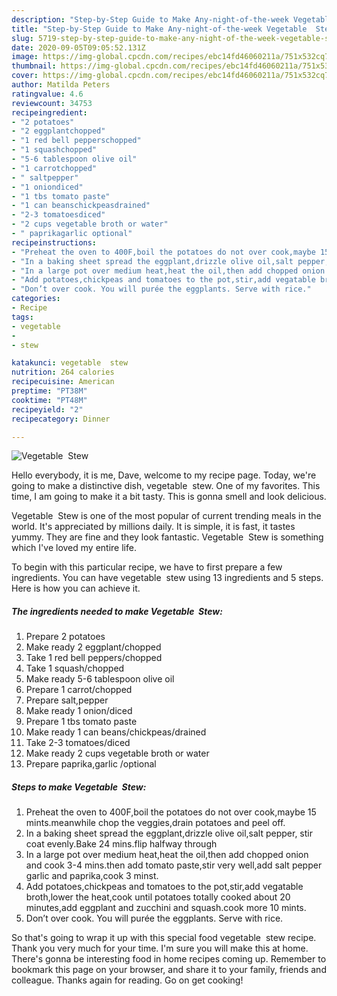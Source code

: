 ```yaml
---
description: "Step-by-Step Guide to Make Any-night-of-the-week Vegetable  Stew"
title: "Step-by-Step Guide to Make Any-night-of-the-week Vegetable  Stew"
slug: 5719-step-by-step-guide-to-make-any-night-of-the-week-vegetable-stew
date: 2020-09-05T09:05:52.131Z
image: https://img-global.cpcdn.com/recipes/ebc14fd46060211a/751x532cq70/vegetable-stew-recipe-main-photo.jpg
thumbnail: https://img-global.cpcdn.com/recipes/ebc14fd46060211a/751x532cq70/vegetable-stew-recipe-main-photo.jpg
cover: https://img-global.cpcdn.com/recipes/ebc14fd46060211a/751x532cq70/vegetable-stew-recipe-main-photo.jpg
author: Matilda Peters
ratingvalue: 4.6
reviewcount: 34753
recipeingredient:
- "2 potatoes"
- "2 eggplantchopped"
- "1 red bell pepperschopped"
- "1 squashchopped"
- "5-6 tablespoon olive oil"
- "1 carrotchopped"
- " saltpepper"
- "1 oniondiced"
- "1 tbs tomato paste"
- "1 can beanschickpeasdrained"
- "2-3 tomatoesdiced"
- "2 cups vegetable broth or water"
- " paprikagarlic optional"
recipeinstructions:
- "Preheat the oven to 400F,boil the potatoes do not over cook,maybe 15 mints.meanwhile chop the veggies,drain potatoes and peel off."
- "In a baking sheet spread the eggplant,drizzle olive oil,salt pepper, stir coat evenly.Bake 24 mins.flip halfway through"
- "In a large pot over medium heat,heat the oil,then add chopped onion and cook 3-4 mins.then add tomato paste,stir very well,add salt pepper garlic and paprika,cook 3 minst."
- "Add potatoes,chickpeas and tomatoes to the pot,stir,add vegatable broth,lower the heat,cook until potatoes totally cooked about 20 minutes,add eggplant and zucchini and squash.cook more 10 mints."
- "Don’t over cook. You will purée the eggplants. Serve with rice."
categories:
- Recipe
tags:
- vegetable
- 
- stew

katakunci: vegetable  stew 
nutrition: 264 calories
recipecuisine: American
preptime: "PT38M"
cooktime: "PT48M"
recipeyield: "2"
recipecategory: Dinner

---
```



![Vegetable  Stew](https://img-global.cpcdn.com/recipes/ebc14fd46060211a/751x532cq70/vegetable-stew-recipe-main-photo.jpg)

Hello everybody, it is me, Dave, welcome to my recipe page. Today, we're going to make a distinctive dish, vegetable  stew. One of my favorites. This time, I am going to make it a bit tasty. This is gonna smell and look delicious.

Vegetable  Stew is one of the most popular of current trending meals in the world. It's appreciated by millions daily. It is simple, it is fast, it tastes yummy. They are fine and they look fantastic. Vegetable  Stew is something which I've loved my entire life.




To begin with this particular recipe, we have to first prepare a few ingredients. You can have vegetable  stew using 13 ingredients and 5 steps. Here is how you can achieve it.

<!--inarticleads1-->

##### The ingredients needed to make Vegetable  Stew:

1. Prepare 2 potatoes
1. Make ready 2 eggplant/chopped
1. Take 1 red bell peppers/chopped
1. Take 1 squash/chopped
1. Make ready 5-6 tablespoon olive oil
1. Prepare 1 carrot/chopped
1. Prepare  salt,pepper
1. Make ready 1 onion/diced
1. Prepare 1 tbs tomato paste
1. Make ready 1 can beans/chickpeas/drained
1. Take 2-3 tomatoes/diced
1. Make ready 2 cups vegetable broth or water
1. Prepare  paprika,garlic /optional




<!--inarticleads2-->

##### Steps to make Vegetable  Stew:

1. Preheat the oven to 400F,boil the potatoes do not over cook,maybe 15 mints.meanwhile chop the veggies,drain potatoes and peel off.
1. In a baking sheet spread the eggplant,drizzle olive oil,salt pepper, stir coat evenly.Bake 24 mins.flip halfway through
1. In a large pot over medium heat,heat the oil,then add chopped onion and cook 3-4 mins.then add tomato paste,stir very well,add salt pepper garlic and paprika,cook 3 minst.
1. Add potatoes,chickpeas and tomatoes to the pot,stir,add vegatable broth,lower the heat,cook until potatoes totally cooked about 20 minutes,add eggplant and zucchini and squash.cook more 10 mints.
1. Don’t over cook. You will purée the eggplants. Serve with rice.




So that's going to wrap it up with this special food vegetable  stew recipe. Thank you very much for your time. I'm sure you will make this at home. There's gonna be interesting food in home recipes coming up. Remember to bookmark this page on your browser, and share it to your family, friends and colleague. Thanks again for reading. Go on get cooking!
